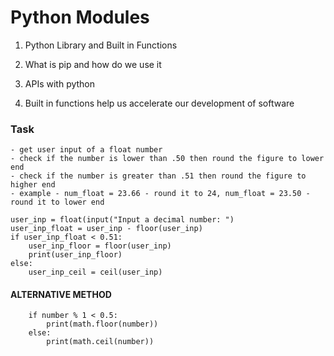 # Python Modules

1. Python Library and Built in Functions

2. What is pip and how do we use it

3. APIs with python

4. Built in functions help us accelerate our development of software

### Task
```
- get user input of a float number
- check if the number is lower than .50 then round the figure to lower end
- check if the number is greater than .51 then round the figure to higher end
- example - num_float = 23.66 - round it to 24, num_float = 23.50 - round it to lower end
```
```
user_inp = float(input("Input a decimal number: ")
user_inp_float = user_inp - floor(user_inp)
if user_inp_float < 0.51:
    user_inp_floor = floor(user_inp)
    print(user_inp_floor)
else:
    user_inp_ceil = ceil(user_inp)
```

#### ALTERNATIVE METHOD
```
    if number % 1 < 0.5:
        print(math.floor(number))
    else:
        print(math.ceil(number))
```
